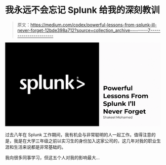 # 我永远不会忘记 Splunk 给我的深刻教训

> 原文：<https://medium.com/codex/powerful-lessons-from-splunk-ill-never-forget-12bde398a712?source=collection_archive---------7----------------------->

![](img/3ffa0c5fc99b6fc5c5919fce0a7492e4.png)

过去八年在 Splunk 工作期间，我有机会与非常聪明的人一起工作。值得注意的是，我是在大学三年级之前以实习生的身份加入这家公司的，这几年对我的职业生涯和生活来说都是非常基础的。

我向很多同事学习，但这五个人对我的影响最大…